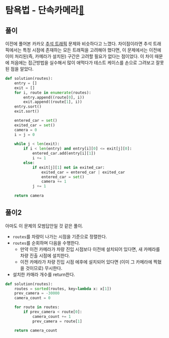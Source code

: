 # 탐욕법 - 단속카메라[🔗](https://programmers.co.kr/learn/courses/30/lessons/42884)

## 풀이

이전에 풀어본 카카오 [추석 트래픽](https://programmers.co.kr/learn/courses/30/lessons/17676) 문제와 비슷하다고 느꼈다. 차이점이라면 추석 트래픽에서는 특정 시점에 존재하는 모든 트래픽을 고려해야 했다면, 이 문제에서는 이전에 이미 처리된(즉, 카메라가 설치된) 구간은 고려할 필요가 없다는 점이었다. 이 차이 때문에 처음에는 접근방법을 실수해서 많이 애먹다가 테스트 케이스를 손으로 그려보고 잘못된 점을 알았다.

```python
def solution(routes):
    entry = []
    exit = []
    for i, route in enumerate(routes):
        entry.append((route[0], i))
        exit.append((route[1], i))
    entry.sort()
    exit.sort()

    entered_car = set()
    exited_car = set()
    camera = 0
    i = j = 0
    
    while j < len(exit):
        if i < len(entry) and entry[i][0] <= exit[j][0]:
            entered_car.add(entry[i][1])
            i += 1
        else:
            if exit[j][1] not in exited_car:
                exited_car = entered_car | exited_car
                entered_car = set()
                camera += 1
            j += 1
    
    return camera
```

## 풀이2

아마도 이 문제의 모범답안일 것 같은 풀이.

- `routes`를 차량이 나가는 시점을 기준으로 정렬한다.
- `routes`를 순회하며 다음을 수행한다.
  - 만약 이전 카메라가 차량 진입 시점보다 이전에 설치되어 있다면, 새 카메라를 차량 진출 시점에 설치한다.
  - 이전 카메라가 차량 진입 시점 에후에 설치되어 있다면 (이미 그 카메라에 찍혔을 것이므로) 무시한다.
- 설치한 카매라 개수를 return한다.

```python
def solution(routes):
    routes = sorted(routes, key=lambda x: x[1])
    prev_camera = -30000
    camera_count = 0

    for route in routes:
        if prev_camera < route[0]:
            camera_count += 1
            prev_camera = route[1]

    return camera_count
```

